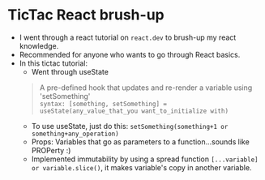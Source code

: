# TicTac React brush-up
- I went through a react tutorial on `react.dev` to brush-up my react knowledge.
- Recommended for anyone who wants to go through React basics.
- In this tictac tutorial:
    - Went through useState 
    > A pre-defined hook that updates and re-render a variable using 'setSomething' <br />`syntax: [something, setSomething] = useState(any_value_that_you want_to_initialize with)`
    - To use useState, just do this: `setSomething(something+1 or something+any_operation)`
    - Props: Variables that go as parameters to a function...sounds like PROPerty :)
    - Implemented immutability by using a spread function `[...variable] or variable.slice()`, it makes variable's copy in another variable.
    